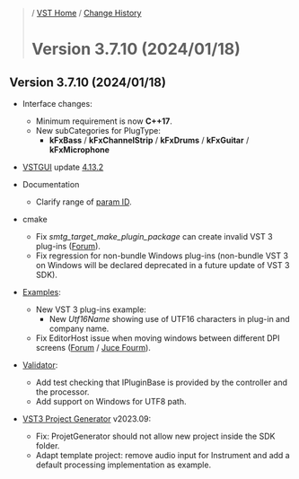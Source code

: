 >/ [VST Home](../) / [Change History](./Index.md)
>
># Version 3.7.10 (2024/01/18)

## Version 3.7.10 (2024/01/18)

- Interface changes:
  - Minimum requirement is now **C++17**.
  - New subCategories for PlugType:
    - **kFxBass** / **kFxChannelStrip** / **kFxDrums** / **kFxGuitar** / **kFxMicrophone**

- [VSTGUI](../What+is+the+VST+3+SDK/VSTGUI.md) update [4.13.2](https://github.com/steinbergmedia/vstgui/releases/tag/vstgui4_13_2)

- Documentation
  - Clarify range of [param ID](https://steinbergmedia.github.io/vst3_dev_portal/pages/Technical+Documentation/Parameters+Automation/Index.html).

- cmake
  - Fix *smtg_target_make_plugin_package* can create invalid VST 3 plug-ins ([Forum](https://forums.steinberg.net/t/weird-cmake-error/862347)).
  - Fix regression for non-bundle Windows plug-ins (non-bundle VST 3 on Windows will be declared deprecated in a future update of VST 3 SDK).

- [Examples](../What+is+the+VST+3+SDK/Plug-in+Examples.md):
  - New VST 3 plug-ins example:
    - New *Utf16Name* showing use of UTF16 characters in plug-in and company name.
  - Fix EditorHost issue when moving windows between different DPI screens ([Forum](https://forums.steinberg.net/t/vst3-sdk-editorhost-displays-only-25-of-juce-gui-on-4k-monitor/873310/2) / [Juce Fourm](https://forum.juce.com/t/steinberg-editorhost-on-4k-monitor-is-not-good/58366/7)).

- [Validator](../What+is+the+VST+3+SDK/Index.md#validator-command-line):
  - Add test checking that IPluginBase is provided by the controller and the processor.
  - Add support on Windows for UTF8 path.

- [VST3 Project Generator](../What+is+the+VST+3+SDK/Project+Generator.md) v2023.09:
  - Fix: ProjetGenerator should not allow new project inside the SDK folder.
  - Adapt template project: remove audio input for Instrument and add a default processing implementation as example.
  